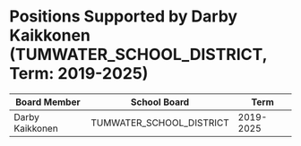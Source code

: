 # Positions Supported by Darby Kaikkonen (TUMWATER_SCHOOL_DISTRICT, Term: 2019-2025)

| Board Member | School Board | Term |
|--------------|--------------|------|
| Darby Kaikkonen | TUMWATER_SCHOOL_DISTRICT | 2019-2025 |

